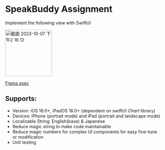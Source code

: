 # SpeakBuddy Assignment

Implement the following view with SwiftUI

<img width="150" alt="截圖 2023-10-07 下午2 16 12" src="https://github.com/Kimi-Ng/SpeakBuddy/assets/12843029/889c4422-443f-48f9-8d13-7b69481f537b">

[Figma spec](https://www.figma.com/file/elqHLVekGAq6jvlXb1tE2b/UI%E3%83%86%E3%82%B9%E3%83%88?type=design&node-id=1-2&mode=design&t=vVfDVhQ9U3uTGxmX-0)



## Supports:
  - Version: iOS 16.0+, iPadOS 16.0+ (dependent on swiftUI *Chart* library)
  - Devices: iPhone (portrait mode) and iPad (portrait and landscape mode)
  - Localizable String: English(base) & Japanese
  - Reduce magic string to make code maintainable
  - Reduce magic numbers for complex UI components for easy fine-tune or modification
  - Unit testing
